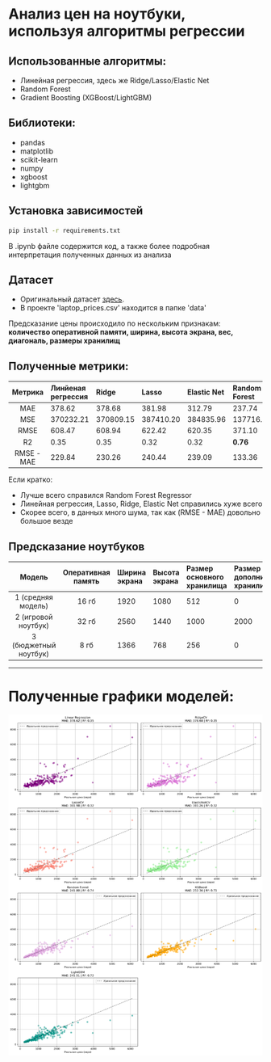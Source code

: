# Анализ цен на ноутбуки, используя алгоритмы регрессии

## Использованные алгоритмы:
- Линейная регрессия, здесь же Ridge/Lasso/Elastic Net
- Random Forest 
- Gradient Boosting (XGBoost/LightGBM)

## Библиотеки:
- pandas
- matplotlib
- scikit-learn
- numpy
- xgboost
- lightgbm

## Установка зависимостей

``` bash
pip install -r requirements.txt
```

В .ipynb файле содержится код, а также более подробная интерпретация полученных данных из анализа

## Датасет
- Оригинальный датасет [здесь](https://www.kaggle.com/datasets/owm4096/laptop-prices).
- В проекте 'laptop_prices.csv' находится в папке 'data'

Предсказание цены происходило по нескольким признакам: **количество оперативной памяти, ширина, высота экрана, вес, диагональ, размеры хранилищ**

## Полученные метрики:
|Метрика| Линйеная регрессия | Ridge | Lasso | Elastic Net | Random Forest | XGBoost | LightGBM |
|:------:|:------------------|:------|:------|:------------|:--------------|:--------|:---------|
| MAE | 378.62 | 378.68 | 381.98 | 312.79 | 237.74 | 252.36 | 252.36 |
| MSE | 370232.21 | 370809.15 | 387410.20 | 384835.96 | 137716.57 | 166395.33 | 166395.33 |
| RMSE | 608.47 | 608.94 | 622.42 | 620.35 | 371.10 | 407.92 | 407.92 |
| R2 | 0.35 | 0.35 | 0.32 | 0.32 | **0.76** | 0.71 | 0.71 |
| RMSE - MAE | 229.84| 230.26 | 240.44 | 239.09 | 133.36 | 155.55 | 155.55 |

Если кратко:
- Лучше всего справился Random Forest Regressor
- Линейная регрессия, Lasso, Ridge, Elastic Net справились хуже всего
- Скорее всего, в данных много шума, так как (RMSE - MAE) довольно большое везде

## Предсказание ноутбуков

| Модель | Оперативная память | Ширина экрана | Высота экрана | Размер основного хранилища | Размер дополнительного хранилища | Частота процессора | Диагональ | Вес | **Предсказанная цена**|
|:------:| :-----------------:| :------------ | :------------ | :------------------------- | :------------------------------- | :----------------- | :-------- | :-- | :-------------------: |
| 1 (средняя модель) | 16 гб | 1920 | 1080 | 512 | 0 | 2.8 | 15.6 дюймов | 1.8 кг | **759.86** евро |
| 2 (игровой ноутбук) | 32 гб | 2560 | 1440 | 1000 | 2000 | 3.2 | 17.3 дюймов | 2.5 кг | **803.24** евро |
| 3 (бюджетный ноутбук) | 8 гб | 1366 | 768 | 256 | 0 | 1.8 | 14 дюймов | 1.5 кг | **693.91** евро |


---

# Полученные графики моделей:
![All graphs](all_models_comparison.png)

